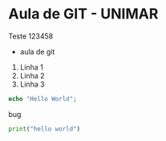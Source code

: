 # Aula de GIT - UNIMAR


Teste 123458

* aula de git
1. Linha 1
1. Linha 2
1. Linha 3

```php
echo "Hello World";
```
bug

```python
print("hello world")
```
